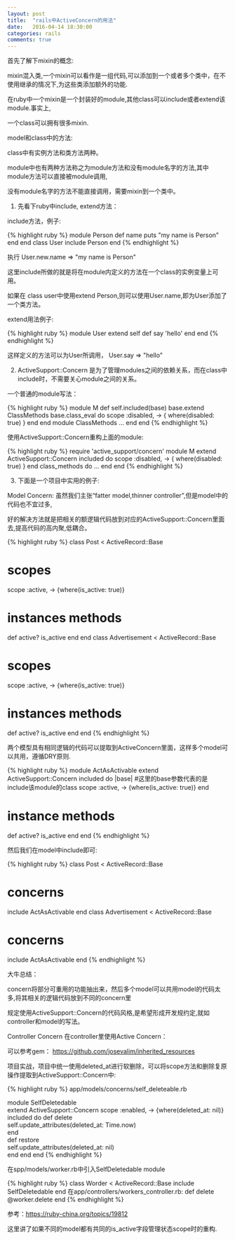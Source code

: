 ```yaml
---
layout: post
title:  "rails中ActiveConcern的用法"
date:   2016-04-14 18:30:00
categories: rails
comments: true
---
```


首先了解下mixin的概念:

mixin混入类,一个mixin可以看作是一组代码,可以添加到一个或者多个类中，在不使用继承的情况下,为这些类添加额外的功能.

在ruby中一个mixin是一个封装好的module,其他class可以include或者extend该module.事实上,

一个class可以拥有很多mixin.

model和class中的方法:

class中有实例方法和类方法两种。

module中也有两种方法称之为module方法和没有module名字的方法,其中module方法可以直接被module调用,

没有module名字的方法不能直接调用，需要mixin到一个类中。

1.  先看下ruby中include, extend方法：

include方法，例子:

{% highlight ruby %}
module Person
  def name
      puts "my name is Person"
  end
end
class User
   include Person
end
{% endhighlight %}

执行  User.new.name  =>  "my name is Person"

这里include所做的就是将在module内定义的方法在一个class的实例变量上可用。

如果在 class user中使用extend Person,则可以使用User.name,即为User添加了一个类方法。

extend用法例子:

{% highlight ruby %}
module User
  extend self
  def say
    'hello'
  end
end
{% endhighlight %}

这样定义的方法可以为User所调用， User.say  => "hello"

2. ActiveSupport::Concern  是为了管理modules之间的依赖关系，而在class中include时，不需要关心module之间的关系。

一个普通的module写法：

{% highlight ruby %}
module M
  def self.included(base)
    base.extend ClassMethods
    base.class_eval do
      scope :disabled, -> { where(disabled: true) }
    end
  end
  module ClassMethods
    ...
  end
end
{% endhighlight %}

使用ActiveSupport::Concern重构上面的module:

{% highlight ruby %}
require 'active_support/concern'
module M
  extend ActiveSupport::Concern
  included do
    scope :disabled, -> { where(disabled: true) }
  end
  class_methods do
    ...
  end
end
{% endhighlight %}

3. 下面是一个项目中实用的例子:

Model  Concern:   虽然我们主张“fatter model,thinner controller”,但是model中的代码也不宜过多,

好的解决方法就是把相关的额逻辑代码放到对应的ActiveSupport::Concern里面去,提高代码的高内聚,低耦合。

{% highlight ruby %}
class Post < ActiveRecord::Base
  # scopes
  scope :active, -> {where(is_active: true)}
  # instances methods
  def active?
    is_active
  end
end
class Advertisement < ActiveRecord::Base
  # scopes
  scope :active, -> {where(is_active: true)}
  # instances methods
  def active?
    is_active
  end
end
{% endhighlight %}

两个模型具有相同逻辑的代码可以提取到ActiveConcern里面，这样多个model可以共用，遵循DRY原则.

{% highlight ruby %}
module ActAsActivable
  extend ActiveSupport::Concern
  included do |base|  #这里的base参数代表的是include该module的class
    scope :active, -> {where(is_active: true)}
  end
  # instance methods
  def active?
    is_active
  end
end
{% endhighlight %}

然后我们在model中include即可:

{% highlight ruby %}
class Post < ActiveRecord::Base
  # concerns
  include ActAsActivable
end
class Advertisement < ActiveRecord::Base
  # concerns
  include ActAsActivable
end
{% endhighlight %}

大牛总结：

concern将部分可重用的功能抽出来，然后多个model可以共用model的代码太多,将其相关的逻辑代码放到不同的concern里

规定使用ActiveSupport::Concern的代码风格,是希望形成开发规约定,就如controller和model的写法。

Controller Concern  在controller里使用Active Concern：

可以参考gem： https://github.com/josevalim/inherited_resources

项目实战，项目中统一使用deleted_at进行软删除，可以将scope方法和删除复原操作提取到ActiveSupport::Concern中:

{% highlight ruby %}
app/models/concerns/self_deleteable.rb

module SelfDeletedable  
   extend ActiveSupport::Concern 
   scope :enabled, -> {where(deleted_at: nil)} 
   included do 
     def delete  
          self.update_attributes(deleted_at: Time.now)     
      end    
      def restore        
          self.update_attributes(deleted_at: nil)    
       end
   end
end
{% endhighlight %}

在spp/models/worker.rb中引入SelfDeletedable module

{% highlight ruby %}
class Worder < ActiveRecord::Base
   include SelfDeletedable
end
在app/controllers/workers_controller.rb:
def delete
   @worker.delete
end
{% endhighlight %}

参考：https://ruby-china.org/topics/19812

这里讲了如果不同的model都有共同的is_active字段管理状态scope时的重构.